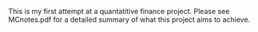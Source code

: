 This is my first attempt at a quantatitive finance project. Please see MCnotes.pdf for a detailed summary of what this project aims to achieve. 
